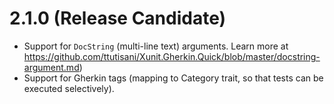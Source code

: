 # 2.1.0 (Release Candidate)

- Support for `DocString` (multi-line text) arguments. Learn more at https://github.com/ttutisani/Xunit.Gherkin.Quick/blob/master/docstring-argument.md)
- Support for Gherkin tags (mapping to Category trait, so that tests can be executed selectively).
